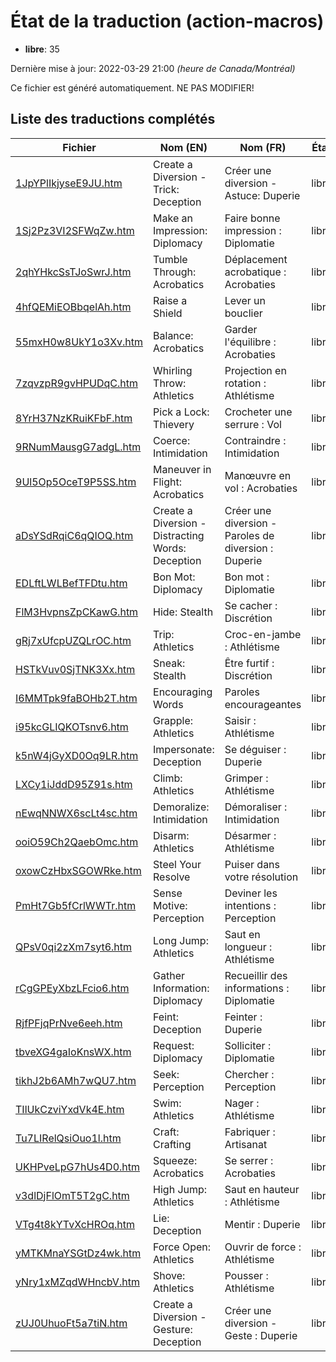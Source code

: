 # État de la traduction (action-macros)

 * **libre**: 35


Dernière mise à jour: 2022-03-29 21:00 *(heure de Canada/Montréal)*

Ce fichier est généré automatiquement. NE PAS MODIFIER!
## Liste des traductions complétés

| Fichier   | Nom (EN)    | Nom (FR)    | État |
|-----------|-------------|-------------|:----:|
|[1JpYPlIkjyseE9JU.htm](action-macros/1JpYPlIkjyseE9JU.htm)|Create a Diversion - Trick: Deception|Créer une diversion - Astuce: Duperie|libre|
|[1Sj2Pz3VI2SFWqZw.htm](action-macros/1Sj2Pz3VI2SFWqZw.htm)|Make an Impression: Diplomacy|Faire bonne impression : Diplomatie|libre|
|[2qhYHkcSsTJoSwrJ.htm](action-macros/2qhYHkcSsTJoSwrJ.htm)|Tumble Through: Acrobatics|Déplacement acrobatique : Acrobaties|libre|
|[4hfQEMiEOBbqelAh.htm](action-macros/4hfQEMiEOBbqelAh.htm)|Raise a Shield|Lever un bouclier|libre|
|[55mxH0w8UkY1o3Xv.htm](action-macros/55mxH0w8UkY1o3Xv.htm)|Balance: Acrobatics|Garder l'équilibre : Acrobaties|libre|
|[7zqvzpR9gvHPUDqC.htm](action-macros/7zqvzpR9gvHPUDqC.htm)|Whirling Throw: Athletics|Projection en rotation : Athlétisme|libre|
|[8YrH37NzKRuiKFbF.htm](action-macros/8YrH37NzKRuiKFbF.htm)|Pick a Lock: Thievery|Crocheter une serrure : Vol|libre|
|[9RNumMausgG7adgL.htm](action-macros/9RNumMausgG7adgL.htm)|Coerce: Intimidation|Contraindre : Intimidation|libre|
|[9Ul5Op5OceT9P5SS.htm](action-macros/9Ul5Op5OceT9P5SS.htm)|Maneuver in Flight: Acrobatics|Manœuvre en vol : Acrobaties|libre|
|[aDsYSdRqiC6qQIOQ.htm](action-macros/aDsYSdRqiC6qQIOQ.htm)|Create a Diversion - Distracting Words: Deception|Créer une diversion - Paroles de diversion : Duperie|libre|
|[EDLftLWLBefTFDtu.htm](action-macros/EDLftLWLBefTFDtu.htm)|Bon Mot: Diplomacy|Bon mot : Diplomatie|libre|
|[FlM3HvpnsZpCKawG.htm](action-macros/FlM3HvpnsZpCKawG.htm)|Hide: Stealth|Se cacher : Discrétion|libre|
|[gRj7xUfcpUZQLrOC.htm](action-macros/gRj7xUfcpUZQLrOC.htm)|Trip: Athletics|Croc-en-jambe : Athlétisme|libre|
|[HSTkVuv0SjTNK3Xx.htm](action-macros/HSTkVuv0SjTNK3Xx.htm)|Sneak: Stealth|Être furtif : Discrétion|libre|
|[I6MMTpk9faBOHb2T.htm](action-macros/I6MMTpk9faBOHb2T.htm)|Encouraging Words|Paroles encourageantes|libre|
|[i95kcGLIQKOTsnv6.htm](action-macros/i95kcGLIQKOTsnv6.htm)|Grapple: Athletics|Saisir : Athlétisme|libre|
|[k5nW4jGyXD0Oq9LR.htm](action-macros/k5nW4jGyXD0Oq9LR.htm)|Impersonate: Deception|Se déguiser : Duperie|libre|
|[LXCy1iJddD95Z91s.htm](action-macros/LXCy1iJddD95Z91s.htm)|Climb: Athletics|Grimper : Athlétisme|libre|
|[nEwqNNWX6scLt4sc.htm](action-macros/nEwqNNWX6scLt4sc.htm)|Demoralize: Intimidation|Démoraliser : Intimidation|libre|
|[ooiO59Ch2QaebOmc.htm](action-macros/ooiO59Ch2QaebOmc.htm)|Disarm: Athletics|Désarmer : Athlétisme|libre|
|[oxowCzHbxSGOWRke.htm](action-macros/oxowCzHbxSGOWRke.htm)|Steel Your Resolve|Puiser dans votre résolution|libre|
|[PmHt7Gb5fCrlWWTr.htm](action-macros/PmHt7Gb5fCrlWWTr.htm)|Sense Motive: Perception|Deviner les intentions : Perception|libre|
|[QPsV0qi2zXm7syt6.htm](action-macros/QPsV0qi2zXm7syt6.htm)|Long Jump: Athletics|Saut en longueur : Athlétisme|libre|
|[rCgGPEyXbzLFcio6.htm](action-macros/rCgGPEyXbzLFcio6.htm)|Gather Information: Diplomacy|Recueillir des informations : Diplomatie|libre|
|[RjfPFjqPrNve6eeh.htm](action-macros/RjfPFjqPrNve6eeh.htm)|Feint: Deception|Feinter : Duperie|libre|
|[tbveXG4gaIoKnsWX.htm](action-macros/tbveXG4gaIoKnsWX.htm)|Request: Diplomacy|Solliciter : Diplomatie|libre|
|[tikhJ2b6AMh7wQU7.htm](action-macros/tikhJ2b6AMh7wQU7.htm)|Seek: Perception|Chercher : Perception|libre|
|[TIlUkCzviYxdVk4E.htm](action-macros/TIlUkCzviYxdVk4E.htm)|Swim: Athletics|Nager : Athlétisme|libre|
|[Tu7LIRelQsiOuo1l.htm](action-macros/Tu7LIRelQsiOuo1l.htm)|Craft: Crafting|Fabriquer : Artisanat|libre|
|[UKHPveLpG7hUs4D0.htm](action-macros/UKHPveLpG7hUs4D0.htm)|Squeeze: Acrobatics|Se serrer : Acrobaties|libre|
|[v3dlDjFlOmT5T2gC.htm](action-macros/v3dlDjFlOmT5T2gC.htm)|High Jump: Athletics|Saut en hauteur : Athlétisme|libre|
|[VTg4t8kYTvXcHROq.htm](action-macros/VTg4t8kYTvXcHROq.htm)|Lie: Deception|Mentir : Duperie|libre|
|[yMTKMnaYSGtDz4wk.htm](action-macros/yMTKMnaYSGtDz4wk.htm)|Force Open: Athletics|Ouvrir de force : Athlétisme|libre|
|[yNry1xMZqdWHncbV.htm](action-macros/yNry1xMZqdWHncbV.htm)|Shove: Athletics|Pousser : Athlétisme|libre|
|[zUJ0UhuoFt5a7tiN.htm](action-macros/zUJ0UhuoFt5a7tiN.htm)|Create a Diversion - Gesture: Deception|Créer une diversion - Geste : Duperie|libre|
